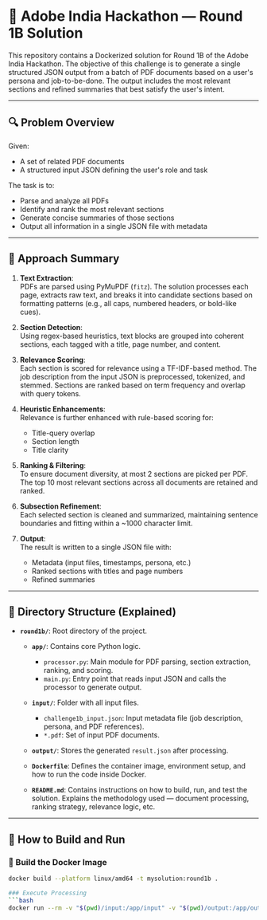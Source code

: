 # 📘 Adobe India Hackathon — Round 1B Solution

This repository contains a Dockerized solution for Round 1B of the Adobe India Hackathon. The objective of this challenge is to generate a single structured JSON output from a batch of PDF documents based on a user's persona and job-to-be-done. The output includes the most relevant sections and refined summaries that best satisfy the user's intent.

---

## 🔍 Problem Overview

Given:
- A set of related PDF documents
- A structured input JSON defining the user's role and task

The task is to:
- Parse and analyze all PDFs
- Identify and rank the most relevant sections
- Generate concise summaries of those sections
- Output all information in a single JSON file with metadata

---

## 🧠 Approach Summary

1. **Text Extraction**:  
   PDFs are parsed using PyMuPDF (`fitz`). The solution processes each page, extracts raw text, and breaks it into candidate sections based on formatting patterns (e.g., all caps, numbered headers, or bold-like cues).

2. **Section Detection**:  
   Using regex-based heuristics, text blocks are grouped into coherent sections, each tagged with a title, page number, and content.

3. **Relevance Scoring**:  
   Each section is scored for relevance using a TF-IDF-based method. The job description from the input JSON is preprocessed, tokenized, and stemmed. Sections are ranked based on term frequency and overlap with query tokens.

4. **Heuristic Enhancements**:  
   Relevance is further enhanced with rule-based scoring for:
   - Title-query overlap
   - Section length
   - Title clarity

5. **Ranking & Filtering**:  
   To ensure document diversity, at most 2 sections are picked per PDF. The top 10 most relevant sections across all documents are retained and ranked.

6. **Subsection Refinement**:  
   Each selected section is cleaned and summarized, maintaining sentence boundaries and fitting within a ~1000 character limit.

7. **Output**:  
   The result is written to a single JSON file with:
   - Metadata (input files, timestamps, persona, etc.)
   - Ranked sections with titles and page numbers
   - Refined summaries

---

## 📁 Directory Structure (Explained)

- **`round1b/`**: Root directory of the project.

  - **`app/`**: Contains core Python logic.
    - `processor.py`: Main module for PDF parsing, section extraction, ranking, and scoring.
    - `main.py`: Entry point that reads input JSON and calls the processor to generate output.

  - **`input/`**: Folder with all input files.
    - `challenge1b_input.json`: Input metadata file (job description, persona, and PDF references).
    - `*.pdf`: Set of input PDF documents.

  - **`output/`**: Stores the generated `result.json` after processing.

  - **`Dockerfile`**: Defines the container image, environment setup, and how to run the code inside Docker.

  - **`README.md`**: Contains instructions on how to build, run, and test the solution. Explains the methodology used — document processing, ranking strategy, relevance logic, etc.

---

## 🧪 How to Build and Run

### 🔧 Build the Docker Image
```bash
docker build --platform linux/amd64 -t mysolution:round1b .

### Execute Processing
```bash
docker run --rm -v "$(pwd)/input:/app/input" -v "$(pwd)/output:/app/output" --network none mysolution:round1b python3 processor.py /app/input/challenge1b_input.json /app/output/result.json



